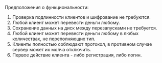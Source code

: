 Предположения о функциональности:

1. Проверка подлинности клиентов и шифрование не требуются.
2. Любой клиент может перевести деньги любому.
3. Сохранение данных на диск между перезапусками не требуется.
4. Любой клиент может перевести деньги любому в любых количествах, не переполняющих тип.
5. Клиенты полностью соблюдают протокол, в противном случае сервер может их молча отключить.
6. Первое действие клиента - либо регистрация, либо логин.
